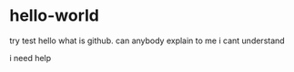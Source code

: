 # hello-world
try test
hello what is github.
can anybody explain to me
i cant understand

i need help
